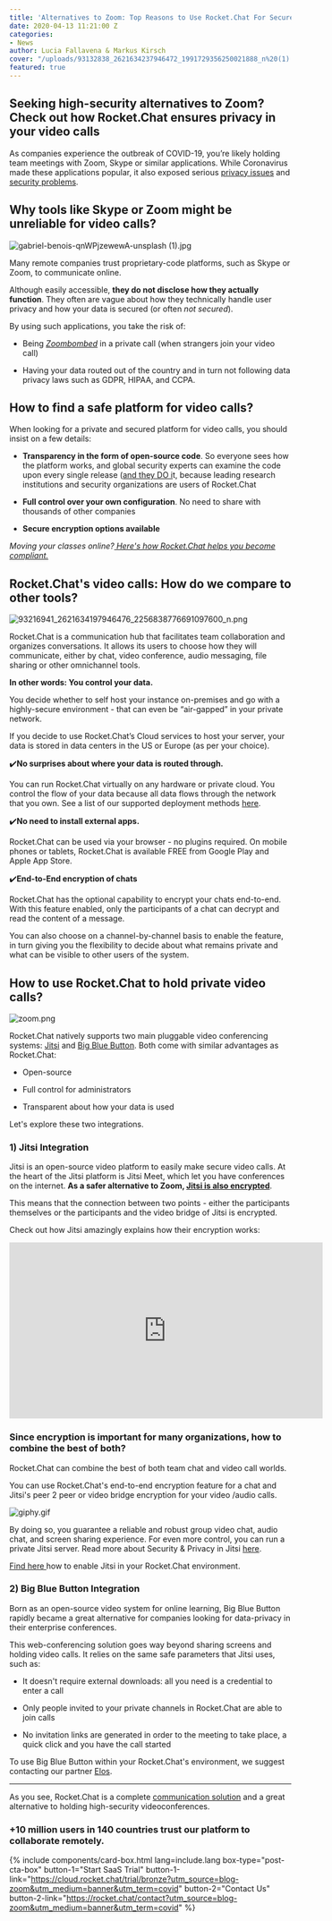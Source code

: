 ```yaml
---
title: 'Alternatives to Zoom: Top Reasons to Use Rocket.Chat For Secure Video Calls'
date: 2020-04-13 11:21:00 Z
categories:
- News
author: Lucia Fallavena & Markus Kirsch
cover: "/uploads/93132838_2621634237946472_1991729356250021888_n%20(1).png"
featured: true
---
```


## Seeking high-security alternatives to Zoom? Check out how Rocket.Chat ensures privacy in your video calls

As companies experience the outbreak of COVID-19, you’re likely holding team meetings with Zoom, Skype or similar applications. While Coronavirus made these applications popular, it also exposed serious [privacy issues](https://www.nytimes.com/2020/03/30/technology/new-york-attorney-general-zoom-privacy.html?searchResultPosition=1) and [security problems](https://www.theverge.com/2020/4/5/21208636/zoom-ceo-yuan-security-privacy-concerns).

## Why tools like Skype or Zoom might be unreliable for video calls?

![gabriel-benois-qnWPjzewewA-unsplash (1).jpg](/uploads/gabriel-benois-qnWPjzewewA-unsplash%20(1).jpg)

Many remote companies trust proprietary-code platforms, such as Skype or Zoom, to communicate online.

Although easily accessible, **they do not disclose how they actually function**. They often are vague about how they technically handle user privacy and how your data is secured (or often *not secured*).

By using such applications, you take the risk of:

* Being *[Zoombombed](https://thenextweb.com/security/2020/04/06/nyc-classrooms-cancel-zoom-after-trolls-make-zoombombing-a-thing/)* in a private call (when strangers join your video call)

* Having your data routed out of the country and in turn not following data privacy laws such as GDPR, HIPAA, and CCPA.

## How to find a safe platform for video calls?

When looking for a private and secured platform for video calls, you should insist on a few details:

* **Transparency in the form of open-source code**. So everyone sees how the platform works, and global security experts can examine the code upon every single release ([and they DO i](https://www.theregister.co.uk/2016/11/18/hackers_modular_worm_builder_pwns_almost_all_popular_team_chat_apps/)t, because leading research institutions and security organizations are users of Rocket.Chat

* **Full control over your own configuration**. No need to share  with thousands of other companies

* **Secure encryption options available**

*Moving your classes online?[ Here's how Rocket.Chat helps you become compliant.](https://drive.google.com/open?id=1HelQI76vh9OQ8Jlv7hcSjJq-DqAEF_QS)*

## Rocket.Chat's video calls: How do we compare to other tools?

![93216941_2621634197946476_2256838776691097600_n.png](/uploads/93216941_2621634197946476_2256838776691097600_n.png)

Rocket.Chat is a communication hub that facilitates team collaboration and organizes conversations. It allows its users to choose how they will communicate, either by chat, video conference, audio messaging, file sharing or other omnichannel tools.

**In other words: You control your data.**

You decide whether to self host your instance on-premises and go with a highly-secure environment - that can even be “air-gapped” in your private network.

If you decide to use Rocket.Chat’s Cloud services to host your server, your data is stored in data centers in the US or Europe (as per your choice).

✔️**No surprises about where your data is routed through.**

You can run Rocket.Chat virtually on any hardware or private cloud. You control the flow of your data because all data flows through the network that you own.  See a list of our supported deployment methods [here](https://rocket.chat/docs/installation/paas-deployments/).

✔️**No need to install external apps.**

Rocket.Chat can be used via your browser - no plugins required. On mobile phones or tablets, Rocket.Chat is available FREE from Google Play and Apple App Store.

✔️**End-to-End encryption of chats**

Rocket.Chat has the optional capability to encrypt your chats end-to-end. With this feature enabled, only the participants of a chat can decrypt and read the content of a message.

You can also choose on a channel-by-channel basis to enable the feature, in turn giving you the flexibility to decide about what remains private and what can be visible to other users of the system.

## How to use Rocket.Chat to hold private video calls?

![zoom.png](/uploads/zoom.png)

Rocket.Chat natively supports two main pluggable video conferencing systems: [Jitsi](https://rocket.chat/docs/administrator-guides/setting-up-video-conferencing/) and [Big Blue Button](https://bigbluebutton.org/). Both come with similar advantages as Rocket.Chat:

* Open-source

* Full control for administrators

* Transparent about how your data is used

Let's explore these two integrations.

### 1) Jitsi Integration

Jitsi is an open-source video platform to easily make secure video calls. At the heart of the Jitsi platform is Jitsi Meet, which let you have conferences on the internet. **As a safer alternative to Zoom, [Jitsi is also encrypted](https://jitsi.org/news/e2ee/)**.

This means that the connection between two points - either the participants themselves or the participants and the video bridge of Jitsi is encrypted.

Check out how Jitsi amazingly explains how their encryption works:

<iframe width="560" height="315" src="https://www.youtube.com/embed/QNKemVNrCbI" style="margin: auto;" frameborder="0" allow="accelerometer; autoplay; encrypted-media; gyroscope; picture-in-picture" allowfullscreen></iframe>

### **Since encryption is important for many organizations, how to combine the best of both?**

Rocket.Chat can combine the best of both team chat and video call worlds.

You can use Rocket.Chat's end-to-end encryption feature for a chat and Jitsi's peer 2 peer or video bridge encryption for your video /audio calls.

![giphy.gif](/uploads/giphy.gif)

By doing so, you guarantee a reliable and robust group video chat, audio chat, and screen sharing experience. For even more control, you can run a private Jitsi server. Read more about Security & Privacy in Jitsi [here](https://jitsi.org/news/security/).

[Find here ](https://rocket.chat/docs/administrator-guides/setting-up-video-conferencing/)how to enable Jitsi in your Rocket.Chat environment.

### 2) Big Blue Button Integration

Born as an open-source video system for online learning, Big Blue Button rapidly became a great alternative for companies looking for data-privacy in their enterprise conferences.

This web-conferencing solution goes way beyond sharing screens and holding video calls. It relies on the same safe parameters that Jitsi uses, such as:

* It doesn't require external downloads: all you need is a credential to enter a call

* Only people invited to your private channels in Rocket.Chat are able to join calls

* No invitation links are generated in order to the meeting to take place, a quick click and you have the call started

To use Big Blue Button within your Rocket.Chat's environment, we suggest contacting our partner [Elos](https://elos.vc/site/en/).

---

As you see, Rocket.Chat is a complete [communication solution](https://rocket.chat/team-collab) and a great alternative to holding high-security videoconferences.

### \+10 million users in 140 countries trust our platform to collaborate remotely.

{% include components/card-box.html lang=include.lang box-type="post-cta-box" button-1="Start SaaS Trial" button-1-link="https://cloud.rocket.chat/trial/bronze?utm_source=blog-zoom&utm_medium=banner&utm_term=covid" button-2="Contact Us" button-2-link="https://rocket.chat/contact?utm_source=blog-zoom&utm_medium=banner&utm_term=covid" %}